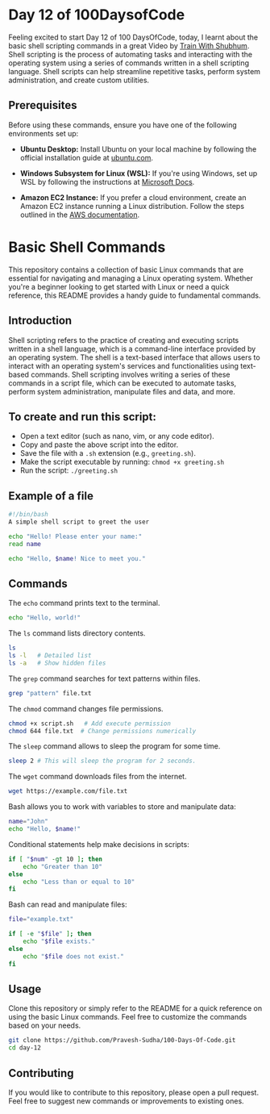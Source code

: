 # Day 12 of 100DaysofCode

Feeling excited to start Day 12 of 100 DaysOfCode, today, I learnt about the basic shell scripting commands in a great Video by [Train With Shubhum](https://youtube.com/playlist?list=PLlfy9GnSVerQr-Se9JRE_tZJk3OUoHCkh&si=RpQBLv9geaalTCek). Shell scripting is the process of automating tasks and interacting with the operating system using a series of commands written in a shell scripting language. Shell scripts can help streamline repetitive tasks, perform system administration, and create custom utilities.

## Prerequisites

Before using these commands, ensure you have one of the following environments set up:

- **Ubuntu Desktop:** Install Ubuntu on your local machine by following the official installation guide at [ubuntu.com](https://ubuntu.com/download/desktop).

- **Windows Subsystem for Linux (WSL):** If you're using Windows, set up WSL by following the instructions at [Microsoft Docs](https://docs.microsoft.com/en-us/windows/wsl/install).

- **Amazon EC2 Instance:** If you prefer a cloud environment, create an Amazon EC2 instance running a Linux distribution. Follow the steps outlined in the [AWS documentation](https://aws.amazon.com/getting-started/hands-on/run-your-app-using-amazon-ec2/).

# Basic Shell Commands

This repository contains a collection of basic Linux commands that are essential for navigating and managing a Linux operating system. Whether you're a beginner looking to get started with Linux or need a quick reference, this README provides a handy guide to fundamental commands.

## Introduction

Shell scripting refers to the practice of creating and executing scripts written in a shell language, which is a command-line interface provided by an operating system. The shell is a text-based interface that allows users to interact with an operating system's services and functionalities using text-based commands. Shell scripting involves writing a series of these commands in a script file, which can be executed to automate tasks, perform system administration, manipulate files and data, and more.

## To create and run this script:

- Open a text editor (such as nano, vim, or any code editor).
- Copy and paste the above script into the editor.
- Save the file with a `.sh` extension (e.g., `greeting.sh`).
- Make the script executable by running: `chmod +x greeting.sh`
- Run the script: `./greeting.sh`

## Example of a file

``` bash
#!/bin/bash
A simple shell script to greet the user

echo "Hello! Please enter your name:"
read name

echo "Hello, $name! Nice to meet you."
```

## Commands

The `echo` command prints text to the terminal.

```bash
echo "Hello, world!"
```

The `ls` command lists directory contents.

```bash
ls
ls -l   # Detailed list
ls -a   # Show hidden files
```

The `grep` command searches for text patterns within files.

```bash
grep "pattern" file.txt
```

The `chmod` command changes file permissions.

```bash
chmod +x script.sh   # Add execute permission
chmod 644 file.txt  # Change permissions numerically
```

The `sleep` command allows to sleep the program for some time.

```bash
sleep 2 # This will sleep the program for 2 seconds.
```

The `wget` command downloads files from the internet.

```bash
wget https://example.com/file.txt
```

Bash allows you to work with variables to store and manipulate data:

```bash
name="John"
echo "Hello, $name!"
```

Conditional statements help make decisions in scripts:

```bash
if [ "$num" -gt 10 ]; then
    echo "Greater than 10"
else
    echo "Less than or equal to 10"
fi
```

Bash can read and manipulate files:

```bash
file="example.txt"

if [ -e "$file" ]; then
    echo "$file exists."
else
    echo "$file does not exist."
fi
```

## Usage

Clone this repository or simply refer to the README for a quick reference on using the basic Linux commands. Feel free to customize the commands based on your needs.

```bash
git clone https://github.com/Pravesh-Sudha/100-Days-Of-Code.git
cd day-12
```

## Contributing

If you would like to contribute to this repository, please open a pull request. Feel free to suggest new commands or improvements to existing ones.
